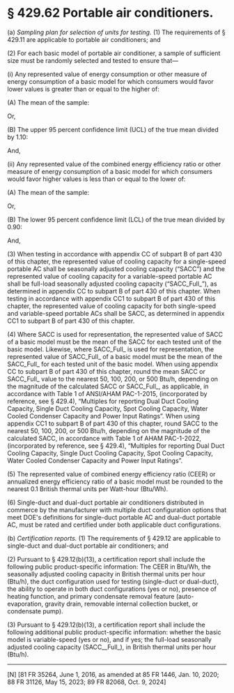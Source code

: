 # § 429.62   Portable air conditioners.

(a) *Sampling plan for selection of units for testing.* (1) The requirements of § 429.11 are applicable to portable air conditioners; and


(2) For each basic model of portable air conditioner, a sample of sufficient size must be randomly selected and tested to ensure that—


(i) Any represented value of energy consumption or other measure of energy consumption of a basic model for which consumers would favor lower values is greater than or equal to the higher of:


(A) The mean of the sample:


Or,


(B) The upper 95 percent confidence limit (UCL) of the true mean divided by 1.10:


And,


(ii) Any represented value of the combined energy efficiency ratio or other measure of energy consumption of a basic model for which consumers would favor higher values is less than or equal to the lower of:


(A) The mean of the sample:


Or,


(B) The lower 95 percent confidence limit (LCL) of the true mean divided by 0.90:


And,


(3) When testing in accordance with appendix CC of subpart B of part 430 of this chapter, the represented value of cooling capacity for a single-speed portable AC shall be seasonally adjusted cooling capacity (“SACC”) and the represented value of cooling capacity for a variable-speed portable AC shall be full-load seasonally adjusted cooling capacity (“SACC_Full_”), as determined in appendix CC to subpart B of part 430 of this chapter. When testing in accordance with appendix CC1 to subpart B of part 430 of this chapter, the represented value of cooling capacity for both single-speed and variable-speed portable ACs shall be SACC, as determined in appendix CC1 to subpart B of part 430 of this chapter.


(4) Where SACC is used for representation, the represented value of SACC of a basic model must be the mean of the SACC for each tested unit of the basic model. Likewise, where SACC_Full_ is used for representation, the represented value of SACC_Full_ of a basic model must be the mean of the SACC_Full_ for each tested unit of the basic model. When using appendix CC to subpart B of part 430 of this chapter, round the mean SACC or SACC_Full_ value to the nearest 50, 100, 200, or 500 Btu/h, depending on the magnitude of the calculated SACC or SACC_Full_, as applicable, in accordance with Table 1 of ANSI/AHAM PAC-1-2015, (incorporated by reference, see § 429.4), “Multiples for reporting Dual Duct Cooling Capacity, Single Duct Cooling Capacity, Spot Cooling Capacity, Water Cooled Condenser Capacity and Power Input Ratings”. When using appendix CC1 to subpart B of part 430 of this chapter, round SACC to the nearest 50, 100, 200, or 500 Btu/h, depending on the magnitude of the calculated SACC, in accordance with Table 1 of AHAM PAC-1-2022, (incorporated by reference, see § 429.4), “Multiples for reporting Dual Duct Cooling Capacity, Single Duct Cooling Capacity, Spot Cooling Capacity, Water Cooled Condenser Capacity and Power Input Ratings”.


(5) The represented value of combined energy efficiency ratio (CEER) or annualized energy efficiency ratio of a basic model must be rounded to the nearest 0.1 British thermal units per Watt-hour (Btu/Wh).




(6) Single-duct and dual-duct portable air conditioners distributed in commerce by the manufacturer with multiple duct configuration options that meet DOE's definitions for single-duct portable AC and dual-duct portable AC, must be rated and certified under both applicable duct configurations.


(b) *Certification reports.* (1) The requirements of § 429.12 are applicable to single-duct and dual-duct portable air conditioners; and




(2) Pursuant to § 429.12(b)(13), a certification report shall include the following public product-specific information: The CEER in Btu/Wh, the seasonally adjusted cooling capacity in British thermal units per hour (Btu/h), the duct configuration used for testing (single-duct or dual-duct), the ability to operate in both duct configurations (yes or no), presence of heating function, and primary condensate removal feature (auto-evaporation, gravity drain, removable internal collection bucket, or condensate pump).




(3) Pursuant to § 429.12(b)(13), a certification report shall include the following additional public product-specific information: whether the basic model is variable-speed (yes or no), and if yes; the full-load seasonally adjusted cooling capacity (SACC__Full_), in British thermal units per hour (Btu/h).



---

[N] [81 FR 35264, June 1, 2016, as amended at 85 FR 1446, Jan. 10, 2020; 88 FR 31126, May 15, 2023; 89 FR 82068, Oct. 9, 2024]










